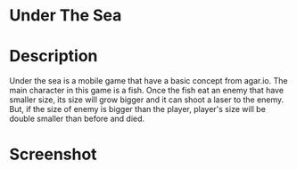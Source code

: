 # Under The Sea
# Description
Under the sea is a mobile game that have a basic concept from agar.io. The main character in this game is a fish. Once the fish eat an enemy that have smaller size, its size will grow bigger and it can shoot a laser to the enemy. But, if the size of enemy is bigger than the player, player's size will be double smaller than before and died.

# Screenshot
